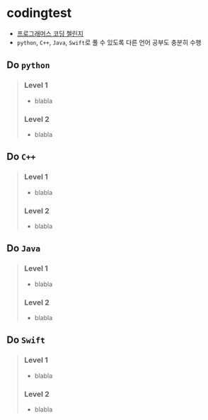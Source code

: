 # codingtest
- [프로그래머스 코딩 첼린지](https://programmers.co.kr/learn/challenges)
- `python`, `C++`, `Java`, `Swift`로 풀 수 있도록 다른 언어 공부도 충분히 수행

## Do `python`
>### Level 1
> - blabla
>### Level 2
> - blabla

## Do `C++`
>### Level 1
>- blabla
>### Level 2
>- blabla

## Do `Java`
>### Level 1
>- blabla
>### Level 2
>- blabla

## Do `Swift`
>### Level 1
>- blabla
>### Level 2
>- blabla
